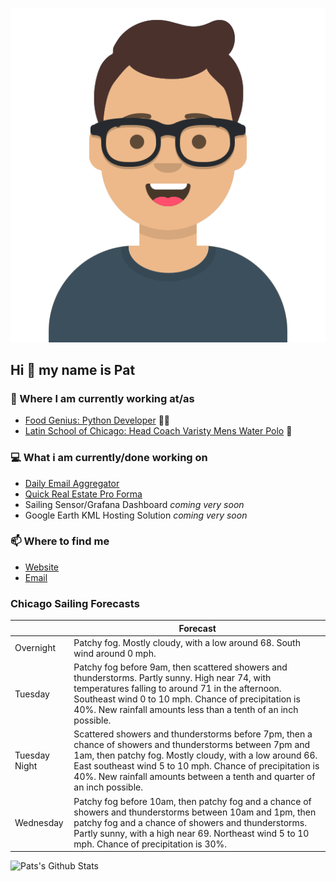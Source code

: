 [![Social banner for p-j-falconer](https://raw.githubusercontent.com/P-J-FALCONER/P-J-FALCONER/master/assets/avataaars.svg)](https://patfalconer.com/)
## Hi :wave: my name is Pat

### 💼 Where I am currently working at/as
- [Food Genius: Python Developer](https://getfoodgenius.com/) 🍔🐍
- [Latin School of Chicago: Head Coach Varisty Mens Water Polo](https://www.latinschool.org/) 🤽


### 💻 What i am currently/done working on
 - [Daily Email Aggregator](https://github.com/P-J-FALCONER/dott_daily_mail)
 - [Quick Real Estate Pro Forma](https://github.com/P-J-FALCONER/henry)
 - Sailing Sensor/Grafana Dashboard *coming very soon*
 - Google Earth KML Hosting Solution *coming very soon*

### 📫 Where to find me
 - [Website](https://patfalconer.com/)
 - [Email](mailto:patrick.j.falconer@gmail.com)


### Chicago Sailing Forecasts
|   | Forecast  |
|---|---|
| Overnight | Patchy fog. Mostly cloudy, with a low around 68. South wind around 0 mph. |
| Tuesday | Patchy fog before 9am, then scattered showers and thunderstorms. Partly sunny. High near 74, with temperatures falling to around 71 in the afternoon. Southeast wind 0 to 10 mph. Chance of precipitation is 40%. New rainfall amounts less than a tenth of an inch possible. |
| Tuesday Night | Scattered showers and thunderstorms before 7pm, then a chance of showers and thunderstorms between 7pm and 1am, then patchy fog. Mostly cloudy, with a low around 66. East southeast wind 5 to 10 mph. Chance of precipitation is 40%. New rainfall amounts between a tenth and quarter of an inch possible. |
| Wednesday | Patchy fog before 10am, then patchy fog and a chance of showers and thunderstorms between 10am and 1pm, then patchy fog and a chance of showers and thunderstorms. Partly sunny, with a high near 69. Northeast wind 5 to 10 mph. Chance of precipitation is 30%. |

![Pats's Github Stats](https://github-readme-stats.vercel.app/api?username=p-j-falconer&show_icons=true&theme=radical)
